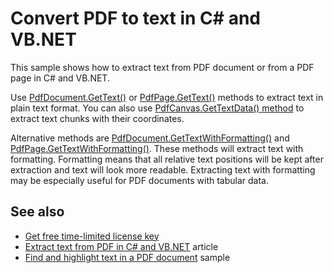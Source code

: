 # Convert PDF to text in C# and VB.NET
This sample shows how to extract text from PDF document or from a PDF page in C# and VB.NET.

Use [PdfDocument.GetText()](https://bitmiracle.com/pdf-library/api/pdfdocument-gettext) or [PdfPage.GetText()](https://bitmiracle.com/pdf-library/api/pdfpage-gettext) methods to extract text in plain text format. You can also use [PdfCanvas.GetTextData() method](https://bitmiracle.com/pdf-library/api/pdfcanvas-gettextdata) to extract text chunks with their coordinates.

Alternative methods are [PdfDocument.GetTextWithFormatting()](https://bitmiracle.com/pdf-library/api/pdfdocument-gettextwithformatting) and [PdfPage.GetTextWithFormatting()](https://bitmiracle.com/pdf-library/api/pdfpage-gettextwithformatting). These methods will extract text with formatting. Formatting means that all relative text positions will be kept after extraction and text will look more readable. Extracting text with formatting may be especially useful for PDF documents with tabular data.

## See also
* [Get free time-limited license key](https://bitmiracle.com/pdf-library/download-pdf-library.aspx)
* [Extract text from PDF in C# and VB.NET](https://bitmiracle.com/pdf-library/extract-text-from-pdf-in-net.aspx) article
* [Find and highlight text in a PDF document](/Samples/Text/FindAndHighlightText) sample